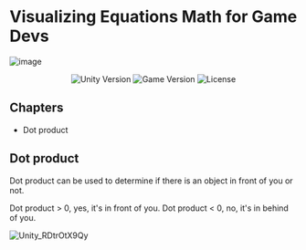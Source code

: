 # Visualizing Equations Math for Game Devs
![image](https://github.com/CreatNatoy/Visualizing-Equations-Math-for-Game-Devs/assets/76531899/3e4f282c-05f7-4296-90e8-2a3f9da23076)

<p align="center">
    <img src="https://img.shields.io/badge/Engine-2021.3.11f1-blueviolet" alt="Unity Version">
    <img src="https://img.shields.io/badge/Version-0.1-blue" alt="Game Version">
    <img src="https://img.shields.io/badge/License-None-success" alt="License">
</p>

## Chapters
* Dot product

## Dot product
Dot product can be used to determine if there is an object in front of you or not. 

Dot product > 0, yes, it's in front of you. 
Dot product < 0, no, it's in behind of you.  

![Unity_RDtrOtX9Qy](https://github.com/CreatNatoy/Visualizing-Equations-Math-for-Game-Devs/assets/76531899/155fedca-3aee-4f90-b8bb-91cfa0d8498d)
